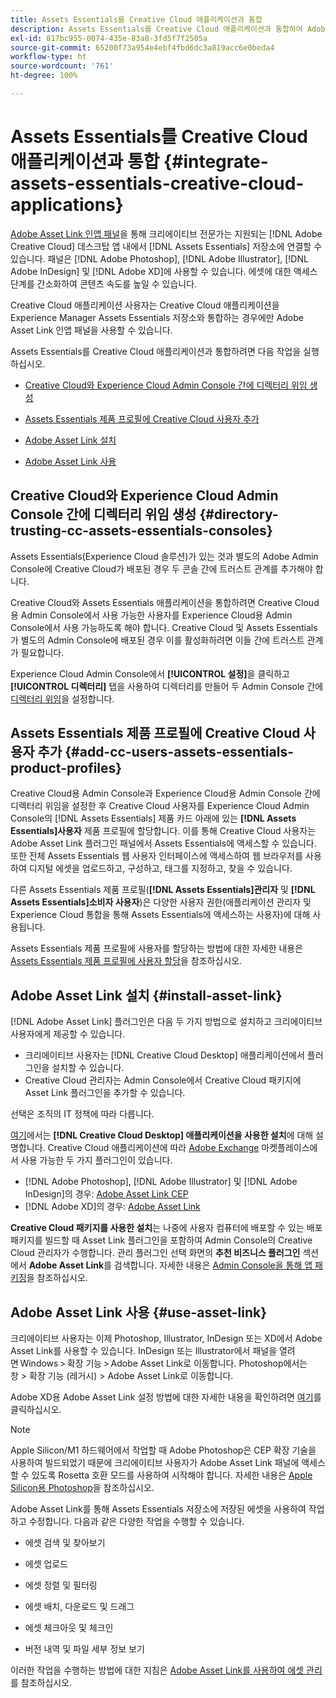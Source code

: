 ```yaml
---
title: Assets Essentials를 Creative Cloud 애플리케이션과 통합
description: Assets Essentials를 Creative Cloud 애플리케이션과 통합하여 Adobe Asset 링크 인앱 패널을 사용하여 지원되는 [!DNL Adobe Creative Cloud] 데스크탑 애플리케이션 내에서 [!DNL Assets Essentials] 저장소에 연결할 수 있습니다.
exl-id: 817bc955-0074-435e-83a8-3fd5f7f2505a
source-git-commit: 65200f73a954e4ebf4fbd6dc3a819acc6e0beda4
workflow-type: ht
source-wordcount: '761'
ht-degree: 100%

---
```


# Assets Essentials를 Creative Cloud 애플리케이션과 통합 {#integrate-assets-essentials-creative-cloud-applications}

[Adobe Asset Link 인앱 패널](https://www.adobe.com/kr/creativecloud/business/enterprise/adobe-asset-link.html)을 통해 크리에이티브 전문가는 지원되는 [!DNL Adobe Creative Cloud] 데스크탑 앱 내에서 [!DNL Assets Essentials] 저장소에 연결할 수 있습니다. 패널은 [!DNL Adobe Photoshop], [!DNL Adobe Illustrator], [!DNL Adobe InDesign] 및 [!DNL Adobe XD]에 사용할 수 있습니다. 에셋에 대한 액세스 단계를 간소화하여 콘텐츠 속도를 높일 수 있습니다.

Creative Cloud 애플리케이션 사용자는 Creative Cloud 애플리케이션을 Experience Manager Assets Essentials 저장소와 통합하는 경우에만 Adobe Asset Link 인앱 패널을 사용할 수 있습니다.

Assets Essentials를 Creative Cloud 애플리케이션과 통합하려면 다음 작업을 실행하십시오.

* [Creative Cloud와 Experience Cloud Admin Console 간에 디렉터리 위임 생성](#directory-trusting-cc-assets-essentials-consoles)

* [Assets Essentials 제품 프로필에 Creative Cloud 사용자 추가](#add-cc-users-assets-essentials-product-profiles)

* [Adobe Asset Link 설치](#install-asset-link)

* [Adobe Asset Link 사용](#use-asset-link)

## Creative Cloud와 Experience Cloud Admin Console 간에 디렉터리 위임 생성 {#directory-trusting-cc-assets-essentials-consoles}

Assets Essentials(Experience Cloud 솔루션)가 있는 것과 별도의 Adobe Admin Console에 Creative Cloud가 배포된 경우 두 콘솔 간에 트러스트 관계를 추가해야 합니다.

Creative Cloud와 Assets Essentials 애플리케이션을 통합하려면 Creative Cloud용 Admin Console에서 사용 가능한 사용자를 Experience Cloud용 Admin Console에서 사용 가능하도록 해야 합니다. Creative Cloud 및 Assets Essentials가 별도의 Admin Console에 배포된 경우 이를 활성화하려면 이들 간에 트러스트 관계가 필요합니다.

Experience Cloud Admin Console에서 **[!UICONTROL 설정]**&#x200B;을 클릭하고 **[!UICONTROL 디렉터리]** 탭을 사용하여 디렉터리를 만들어 두 Admin Console 간에 [디렉터리 위임](https://helpx.adobe.com/kr/enterprise/using/set-up-identity.html#directory-trusting)을 설정합니다.

## Assets Essentials 제품 프로필에 Creative Cloud 사용자 추가 {#add-cc-users-assets-essentials-product-profiles}

Creative Cloud용 Admin Console과 Experience Cloud용 Admin Console 간에 디렉터리 위임을 설정한 후 Creative Cloud 사용자를 Experience Cloud Admin Console의 [!DNL Assets Essentials] 제품 카드 아래에 있는 **[!DNL Assets Essentials]사용자** 제품 프로필에 할당합니다. 이를 통해 Creative Cloud 사용자는 Adobe Asset Link 플러그인 패널에서 Assets Essentials에 액세스할 수 있습니다. 또한 전체 Assets Essentials 웹 사용자 인터페이스에 액세스하여 웹 브라우저를 사용하여 디지털 에셋을 업로드하고, 구성하고, 태그를 지정하고, 찾을 수 있습니다.

다른 Assets Essentials 제품 프로필(**[!DNL Assets Essentials]관리자** 및 **[!DNL Assets Essentials]소비자 사용자**)은 다양한 사용자 권한(애플리케이션 관리자 및 Experience Cloud 통합을 통해 Assets Essentials에 액세스하는 사용자)에 대해 사용됩니다.

Assets Essentials 제품 프로필에 사용자를 할당하는 방법에 대한 자세한 내용은 [Assets Essentials 제품 프로필에 사용자 할당](deploy-administer.md#add-users-to-product-profiles)을 참조하십시오.

## Adobe Asset Link 설치 {#install-asset-link}

[!DNL Adobe Asset Link] 플러그인은 다음 두 가지 방법으로 설치하고 크리에이티브 사용자에게 제공할 수 있습니다.

* 크리에이티브 사용자는 [!DNL Creative Cloud Desktop] 애플리케이션에서 플러그인을 설치할 수 있습니다.
* Creative Cloud 관리자는 Admin Console에서 Creative Cloud 패키지에 Asset Link 플러그인을 추가할 수 있습니다.

선택은 조직의 IT 정책에 따라 다릅니다.

[여기](https://helpx.adobe.com/kr/creative-cloud/kb/installingextensionsandaddons.html)에서는 **[!DNL Creative Cloud Desktop] 애플리케이션을 사용한 설치**&#x200B;에 대해 설명합니다. Creative Cloud 애플리케이션에 따라 [Adobe Exchange](https://exchange.adobe.com/) 마켓플레이스에서 사용 가능한 두 가지 플러그인이 있습니다.

* [!DNL Adobe Photoshop], [!DNL Adobe Illustrator] 및 [!DNL Adobe InDesign]의 경우: [Adobe Asset Link CEP](https://exchange.adobe.com/creativecloud.details.106875.adobe-asset-link-cep.html)
* [!DNL Adobe XD]의 경우: [Adobe Asset Link](https://exchange.adobe.com/creativecloud/plugindetails.html/app/cc/61d229b9)

**Creative Cloud 패키지를 사용한 설치**&#x200B;는 나중에 사용자 컴퓨터에 배포할 수 있는 배포 패키지를 빌드할 때 Asset Link 플러그인을 포함하여 Admin Console의 Creative Cloud 관리자가 수행합니다. 관리 플러그인 선택 화면의 **추천 비즈니스 플러그인** 섹션에서 **Adobe Asset Link**&#x200B;를 검색합니다. 자세한 내용은 [Admin Console을 통해 앱 패키징](https://helpx.adobe.com/kr/enterprise/using/package-apps-admin-console.html)을 참조하십시오.

## Adobe Asset Link 사용 {#use-asset-link}

크리에이티브 사용자는 이제 Photoshop, Illustrator, InDesign 또는 XD에서 Adobe Asset Link를 사용할 수 있습니다. InDesign 또는 Illustrator에서 패널을 열려면 Windows > 확장 기능 > Adobe Asset Link로 이동합니다. Photoshop에서는 창 > 확장 기능 (레거시) > Adobe Asset Link로 이동합니다.

Adobe XD용 Adobe Asset Link 설정 방법에 대한 자세한 내용을 확인하려면 [여기](https://helpx.adobe.com/enterprise/using/adobe-asset-link-for-xd.html)를 클릭하십시오.

>[!NOTE]
>
>Apple Silicon/M1 하드웨어에서 작업할 때 Adobe Photoshop은 CEP 확장 기술을 사용하여 빌드되었기 때문에 크리에이티브 사용자가 Adobe Asset Link 패널에 액세스할 수 있도록 Rosetta 호환 모드를 사용하여 시작해야 합니다. 자세한 내용은 [Apple Silicon용 Photoshop](https://helpx.adobe.com/photoshop/kb/photoshop-for-apple-silicon.html)을 참조하십시오.


Adobe Asset Link를 통해 Assets Essentials 저장소에 저장된 에셋을 사용하여 작업하고 수정합니다. 다음과 같은 다양한 작업을 수행할 수 있습니다.

* 에셋 검색 및 찾아보기

* 에셋 업로드

* 에셋 정렬 및 필터링

* 에셋 배치, 다운로드 및 드래그

* 에셋 체크아웃 및 체크인

* 버전 내역 및 파일 세부 정보 보기

이러한 작업을 수행하는 방법에 대한 지침은 [Adobe Asset Link를 사용하여 에셋 관리](https://helpx.adobe.com/in/enterprise/using/manage-assets-using-adobe-asset-link.html)를 참조하십시오.
